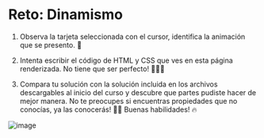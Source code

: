 # Reto: Dinamismo

1. Observa la tarjeta seleccionada con el cursor, identifica la animación que se presento. 👀

2. Intenta escribir el código de HTML y CSS que ves en esta página renderizada. No tiene que ser perfecto! 🧑🏻‍💻

3. Compara tu solución con la solución incluida en los archivos descargables al inicio del curso y descubre que partes pudiste hacer de mejor manera. No te preocupes si encuentras propiedades que no conocías, ya las conocerás! 🙌🏻 Buenas habilidades! 🔥

![image](https://kajabi-storefronts-production.kajabi-cdn.com/kajabi-storefronts-production/file-uploads/site/2147489095/products/6038cd0-d2b4-4eff-33bb-dd64ea218a_Complementos.png)